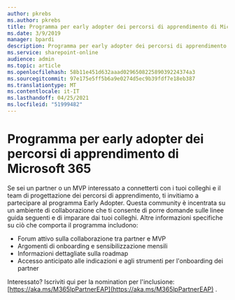 ```yaml
---
author: pkrebs
ms.author: pkrebs
title: Programma per early adopter dei percorsi di apprendimento di Microsoft 365
ms.date: 3/9/2019
manager: bpardi
description: Programma per early adopter dei percorsi di apprendimento di Microsoft 365
ms.service: sharepoint-online
audience: admin
ms.topic: article
ms.openlocfilehash: 58b11e451d632aaad029650822589039224374a3
ms.sourcegitcommit: 97e175e5ff5b6a9e0274d5ec9b39fdf7e18eb387
ms.translationtype: MT
ms.contentlocale: it-IT
ms.lasthandoff: 04/25/2021
ms.locfileid: "51999482"
---
```

# <a name="microsoft-365-learning-pathways-early-adopter-program"></a>Programma per early adopter dei percorsi di apprendimento di Microsoft 365

Se sei un partner o un MVP interessato a connetterti con i tuoi colleghi e il team di progettazione dei percorsi di apprendimento, ti invitiamo a partecipare al programma Early Adopter. Questa community è incentrata su un ambiente di collaborazione che ti consente di porre domande sulle linee guida seguenti e di imparare dai tuoi colleghi. Altre informazioni specifiche su ciò che comporta il programma includono:  
- Forum attivo sulla collaborazione tra partner e MVP 
- Argomenti di onboarding e sensibilizzazione mensili 
- Informazioni dettagliate sulla roadmap 
- Accesso anticipato alle indicazioni e agli strumenti per l'onboarding dei partner 

Interessato? Iscriviti qui per la nomination per l'inclusione: [https://aka.ms/M365lpPartnerEAP](https://aka.ms/M365lpPartnerEAP) .   
